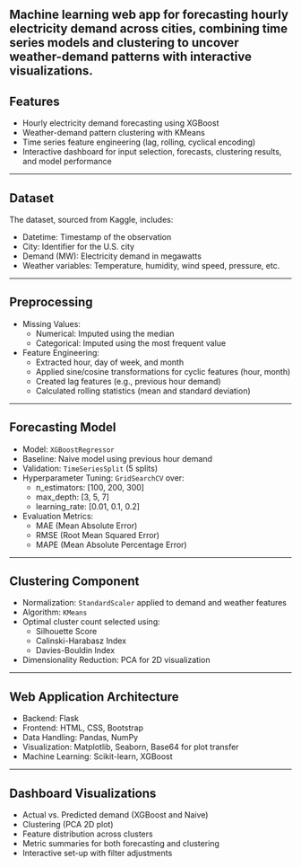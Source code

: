 Machine learning web app for forecasting hourly electricity demand across cities, combining time series models and clustering to uncover weather-demand patterns with interactive visualizations.
---

## Features

- Hourly electricity demand forecasting using XGBoost
- Weather-demand pattern clustering with KMeans
- Time series feature engineering (lag, rolling, cyclical encoding)
- Interactive dashboard for input selection, forecasts, clustering results, and model performance

---

## Dataset

The dataset, sourced from Kaggle, includes:

- Datetime: Timestamp of the observation
- City: Identifier for the U.S. city
- Demand (MW): Electricity demand in megawatts
- Weather variables: Temperature, humidity, wind speed, pressure, etc.

---

## Preprocessing

- Missing Values:
  - Numerical: Imputed using the median
  - Categorical: Imputed using the most frequent value
- Feature Engineering:
  - Extracted hour, day of week, and month
  - Applied sine/cosine transformations for cyclic features (hour, month)
  - Created lag features (e.g., previous hour demand)
  - Calculated rolling statistics (mean and standard deviation)

---

## Forecasting Model

- Model: `XGBoostRegressor`
- Baseline: Naive model using previous hour demand
- Validation: `TimeSeriesSplit` (5 splits)
- Hyperparameter Tuning: `GridSearchCV` over:
  - n_estimators: [100, 200, 300]
  - max_depth: [3, 5, 7]
  - learning_rate: [0.01, 0.1, 0.2]
- Evaluation Metrics:
  - MAE (Mean Absolute Error)
  - RMSE (Root Mean Squared Error)
  - MAPE (Mean Absolute Percentage Error)

---

## Clustering Component

- Normalization: `StandardScaler` applied to demand and weather features
- Algorithm: `KMeans`
- Optimal cluster count selected using:
  - Silhouette Score
  - Calinski-Harabasz Index
  - Davies-Bouldin Index
- Dimensionality Reduction: PCA for 2D visualization

---

## Web Application Architecture

- Backend: Flask
- Frontend: HTML, CSS, Bootstrap
- Data Handling: Pandas, NumPy
- Visualization: Matplotlib, Seaborn, Base64 for plot transfer
- Machine Learning: Scikit-learn, XGBoost

---

## Dashboard Visualizations

- Actual vs. Predicted demand (XGBoost and Naive)
- Clustering (PCA 2D plot)
- Feature distribution across clusters
- Metric summaries for both forecasting and clustering
- Interactive set-up with filter adjustments
